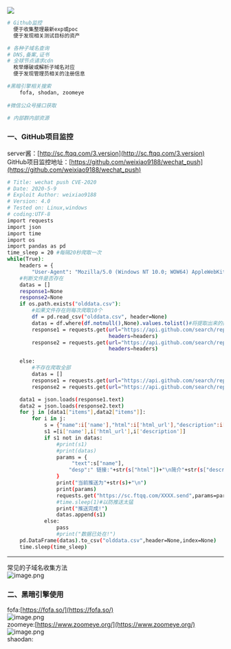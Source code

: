 ![](https://cdn.nlark.com/yuque/0/2021/png/2476579/1623307390451-79e7a71e-656c-4401-ae03-c817b38967cc.png#from=url&id=BdMIX&originHeight=2493&originWidth=1251&originalType=binary&ratio=2&status=done&style=none)
```bash
# Github监控
  便于收集整理最新exp或poc
  便于发现相关测试目标的资产

# 各种子域名查询
# DNS,备案,证书
# 全球节点请求cdn
  枚举爆破或解析子域名对应
  便于发现管理员相关的注册信息

#黑暗引擎相关搜索
	fofa, shodan, zoomeye
  
#微信公众号接口获取

# 内部群内部资源

```
<a name="EUucv"></a>
### 一、GitHub项目监控
server酱：[http://sc.ftqq.com/3.version](http://sc.ftqq.com/3.version)<br />GitHub项目监控地址：[https://github.com/weixiao9188/wechat_push](https://github.com/weixiao9188/wechat_push)
```bash
# Title: wechat push CVE-2020
# Date: 2020-5-9
# Exploit Author: weixiao9188
# Version: 4.0
# Tested on: Linux,windows
# coding:UTF-8
import requests
import json
import time
import os
import pandas as pd
time_sleep = 20 #每隔20秒爬取一次
while(True):
    headers = {
        "User-Agent": "Mozilla/5.0 (Windows NT 10.0; WOW64) AppleWebKit/537.36 (KHTML, like Gecko) Chrome/70.0.3538.25 Safari/537.36 Core/1.70.3741.400 QQBrowser/10.5.3863.400"}
    #判断文件是否存在
    datas = []
    response1=None
    response2=None
    if os.path.exists("olddata.csv"):
        #如果文件存在则每次爬取10个
        df = pd.read_csv("olddata.csv", header=None)
        datas = df.where(df.notnull(),None).values.tolist()#将提取出来的数据中的nan转化为None
        response1 = requests.get(url="https://api.github.com/search/repositories?q=CVE-2020&sort=updated&per_page=10",
                                 headers=headers)
        response2 = requests.get(url="https://api.github.com/search/repositories?q=RCE&ssort=updated&per_page=10",
                                 headers=headers)

    else:
        #不存在爬取全部
        datas = []
        response1 = requests.get(url="https://api.github.com/search/repositories?q=CVE-2020&sort=updated&order=desc",headers=headers)
        response2 = requests.get(url="https://api.github.com/search/repositories?q=RCE&ssort=updated&order=desc",headers=headers)

    data1 = json.loads(response1.text)
    data2 = json.loads(response2.text)
    for j in [data1["items"],data2["items"]]:
        for i in j:
            s = {"name":i['name'],"html":i['html_url'],"description":i['description']}
            s1 =[i['name'],i['html_url'],i['description']]
            if s1 not in datas:
                #print(s1)
                #print(datas)
                params = {
                     "text":s["name"],
                    "desp":" 链接:"+str(s["html"])+"\n简介"+str(s["description"])
                }
                print("当前推送为"+str(s)+"\n")
                print(params)
                requests.get("https://sc.ftqq.com/XXXX.send",params=params,timeout=10)
                #time.sleep(1)#以防推送太猛
                print("推送完成!")
                datas.append(s1)
            else:
                pass
                #print("数据已处在!")
    pd.DataFrame(datas).to_csv("olddata.csv",header=None,index=None)
    time.sleep(time_sleep)
```

---

常见的子域名收集方法<br />![image.png](https://cdn.nlark.com/yuque/0/2021/png/2476579/1623572333231-e96bd343-8744-4813-97f1-b8de7edc3eb7.png#clientId=u28cf4928-c117-4&from=paste&id=uf4012c68&originHeight=850&originWidth=720&originalType=url&ratio=2&size=441724&status=done&style=none&taskId=uc08555df-debc-47ef-8851-5b7861224bf)
<a name="qXKY9"></a>
### 二、黑暗引擎使用
fofa:[https://fofa.so/](https://fofa.so/)<br />![image.png](https://cdn.nlark.com/yuque/0/2021/png/2476579/1623589748216-0c897162-4562-4640-ac23-dc5b858a2877.png#clientId=u28cf4928-c117-4&from=paste&height=357&id=ubffaa63f&originHeight=714&originWidth=1759&originalType=binary&ratio=2&size=146169&status=done&style=none&taskId=ubeb87794-31aa-433a-8629-1de9369f503&width=879.5)<br />zoomeye:[https://www.zoomeye.org/](https://www.zoomeye.org/)<br />![image.png](https://cdn.nlark.com/yuque/0/2021/png/2476579/1623589854664-03ef0c81-6e7a-4bbc-8936-5df1f751682c.png#clientId=u28cf4928-c117-4&from=paste&height=326&id=ud98315e5&originHeight=652&originWidth=1468&originalType=binary&ratio=2&size=112769&status=done&style=none&taskId=uf00b372d-cdf2-4f95-8706-5ab35086028&width=734)<br />shaodan:

